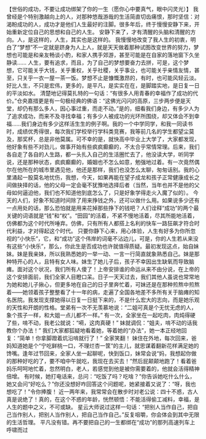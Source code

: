 【世俗的成功，不要让成功绑架了你的一生（愿你心中要真气，眼中闪灵光）】
   我曾经是个特别激越向上的人，对那种悠哉游哉的生活简直切齿痛恨，那时坚信：对渴盼成功的人，成功才是他们人生最好的注脚。很多年后，终于慢慢安静下来，开始重新定位自己的思想和自己的人生。
安静下来了，才有清醒的头脑和清醒的方向。人，是这样的，人生，其实也是这样的。
我慢慢地改变了我人生的初衷，明白了“梦想”不一定就是跻身为人上人，就是天天做着那种试图改变世界的努力，梦想也可能是和亲友畅谈小酌，和家人携手郊游，甚至可能是在自家的落地窗下久坐静读……
人生，要有追求，而且，为了自己的梦想要奋力去拼，可是，这个梦想，它可能关乎大钱，关乎重权，关乎社稷，关乎事业，也可能关乎亲情友情，甚至，只关乎一衣一屋一茶一饭。梦想不止是慷慨激昂的，有时，也可能风轻云淡。好比人生，不只是宏伟，更多的，是平凡，是实实在在，是脚踏实地，是日复一日的平淡如水。
清楚地记得莫扎特的一句话：“有很多人用青春的幸福作了成功的代价。”仓央嘉措更是有一句极经典的佛语：“这佛光闪闪的高原，三步两步便是天堂，却仍有那么多人，因心事过重，而走不动。”是的，细看我们身边，有多少人为了追求成功，而来不及寻找幸福；有多少人被成功的光环所围绕，却又体会不到幸福……我们身边有多少这样活生生的例子啊。我的一个中学同学，和我一同读书时，成绩优秀得很，每次我们学校举行学科类竞赛，我等前几名的学生都望尘莫及，那奖杯，总是非他莫属。可不幸的是，就快高中毕业上大学了，大家都发现，他好象有些不对劲儿，做事开始有些疯疯癫癫的，不太合乎常情常理。后来，我们各自走了各自的人生路，都一头扎入自己的生活圈忙去了，他没读大学，听同学说，还是那种状态，疯疯癫癫的，婚姻也不怎么如意，勉强地过着。有一次竟然偶尔在他所在的城市里遇见他，他还是那样，我们也没怎么太聊，匆匆话别。我的心里涌起一股莫名地忧伤，我想，今天，如果再能在望子成龙和孩子正常健康成长之间做抉择的话，他的父母一定会毫不犹豫地选择后者（当然，当年也并不是他的父母如何逼迫他，我们也不知道他到底怎么了，只是好象学得走火入魔了似的）。
今天的人们，好象不知道时间除了用来挣钱之外，还可以做什么用。如果说多少还有一点用处的话，那么恐怕就是用来花掉那些挣下的钱吧？人们诠释“成功”的两个最关键的词语就是“钱”和“权”。“田园”的活着，不紧不慢地活着，尽其所能地活着，仿佛都为这个时代所唾弃。仿佛，只有所有人都搭上名利的快车一路狂飙才符合时代利益，才对得起这个时代。
只要你静下心来，用心体验，人生有好多为你所忽视的“小快乐”，它，和“成功”这个伟岸的词毫不沾边儿，可是，你的人生若从来没有这些“小快乐”，那么，你此生是否成功也许就值得质疑。最初发现这点，始自妹妹。妹是我亲妹，所以我熟悉她的一举一动、一言一行简直就象熟悉自己。妹是那种特开心的人，且特有女人味。妹生了她儿子后，孩子不幸因出生缺氧而导致脑瘫。面对这个状况，我们所有人傻了！上帝安排谁的命运从来不由分说，在上帝的这个安排面前，我们全家人目瞪口呆。日子一天天过去，我们其他人虽说也常常地为她和她儿子揪心，但更多地在自己的日子里奔忙着，可妹还是在那种煎熬中煎熬着——她领着孩子整整看了十一年的病，走遍了全国各地差不多所有关于脑瘫的知名医院。我发现支撑她得以日复一日挺下来的，不是什么宏大的志向，而是她乐观的天性和开朗的性格。堂弟有一次不无羡慕地说：“二姐可真是个无忧无虑的人，象个孩子一样，和大姐一点儿都不一样。”
有一次，全家坐在一起吃肉，肉炖得硬了些，啃不动，我老公就说：“嗬，这肉真硬！”
妹就调侃：“姐夫，啃不动的话我教你个办法！”
我们大家都狐疑地看着她，等着她的“办法”，她一本正经地回复：“简单！你拿脚蹬着炕沿啃就行了！”
全家笑翻！
妹住在外地，每次回来，爸妈知道她是个“宁吃鲜桃一口，不理烂杏一筐”的主儿，就思谋着翻新花样满足她的馋嘴。逢年过节回来，全家人坐一起聊呢，快到饭口，妹常会说“妈，我想起你做的那种好吃的了，要不咱中午就吃，我现在去买去！”然后屁颠颠地跑了！看着爸妈乐呵呵地忙着，忽然明白，老人，若感觉到他是被你需要着的，他就会活得精神倍增。
有时候，她打电话来，总问：“吃饭了吗？吃啥？”你告诉她吃什么什么，她又会问“好吃么？”你还没想好咋回答这个问题呢，她紧接着又说了：“呀，我也想吃了！”令你捧腹！
近一两年来，我常常会在散步时对老公说：四十不惑，古人真是说绝了！真的，在这个不惑的年龄，恍然顿悟：不能活得偷工减料，幸福，是人生的题中之义，不可或缺。
星云大师说过这样一句话：“把别人当作自己，把自己当作别人，把别人当作别人，把自己当作自己。”反复咀嚼，你会体会到其中无限的生活哲理。
平凡没有错。再不要把自己的一生都绑在“成功”的那列高速列车上呼啸而过